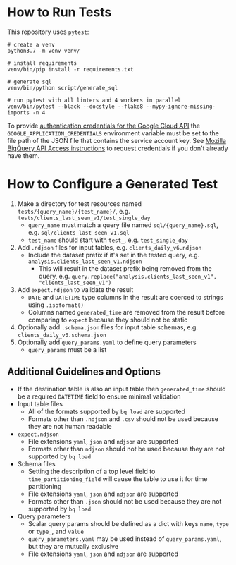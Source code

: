 How to Run Tests
===

This repository uses `pytest`:

```
# create a venv
python3.7 -m venv venv/

# install requirements
venv/bin/pip install -r requirements.txt

# generate sql
venv/bin/python script/generate_sql

# run pytest with all linters and 4 workers in parallel
venv/bin/pytest --black --docstyle --flake8 --mypy-ignore-missing-imports -n 4
```

To provide [authentication credentials for the Google Cloud API](https://cloud.google.com/docs/authentication/getting-started) the `GOOGLE_APPLICATION_CREDENTIALS` environment variable must be set to the file path of the JSON file that contains the service account key.
See [Mozilla BigQuery API Access instructions](https://docs.telemetry.mozilla.org/cookbooks/bigquery.html#gcp-bigquery-api-access) to request credentials if you don't already have them.

How to Configure a Generated Test
===

1. Make a directory for test resources named `tests/{query_name}/{test_name}/`,
   e.g. `tests/clients_last_seen_v1/test_single_day`
   - `query_name` must match a query file named `sql/{query_name}.sql`, e.g.
     `sql/clients_last_seen_v1.sql`
   - `test_name` should start with `test_`, e.g. `test_single_day`
1. Add `.ndjson` files for input tables, e.g. `clients_daily_v6.ndjson`
   - Include the dataset prefix if it's set in the tested query,
     e.g. `analysis.clients_last_seen_v1.ndjson`
     - This will result in the dataset prefix being removed from the query,
       e.g. `query.replace("analysis.clients_last_seen_v1",
       "clients_last_seen_v1")`
1. Add `expect.ndjson` to validate the result
   - `DATE` and `DATETIME` type columns in the result are coerced to strings
     using `.isoformat()`
   - Columns named `generated_time` are removed from the result before
     comparing to `expect` because they should not be static
1. Optionally add `.schema.json` files for input table schemas, e.g.
   `clients_daily_v6.schema.json`
1. Optionally add `query_params.yaml` to define query parameters
   - `query_params` must be a list

Additional Guidelines and Options
---

- If the destination table is also an input table then `generated_time` should
  be a required `DATETIME` field to ensure minimal validation
- Input table files
   - All of the formats supported by `bq load` are supported
   - Formats other than `.ndjson` and `.csv` should not be used because they
     are not human readable
- `expect.ndjson`
   - File extensions `yaml`, `json` and `ndjson` are supported
   - Formats other than `ndjson` should not be used because they are not
     supported by `bq load`
- Schema files
  - Setting the description of a top level field to `time_partitioning_field`
    will cause the table to use it for time partitioning
  - File extensions `yaml`, `json` and `ndjson` are supported
  - Formats other than `.json` should not be used because they are not
    supported by `bq load`
- Query parameters
  - Scalar query params should be defined as a dict with keys `name`, `type` or
    `type_`, and `value`
  - `query_parameters.yaml` may be used instead of `query_params.yaml`, but
    they are mutually exclusive
  - File extensions `yaml`, `json` and `ndjson` are supported
